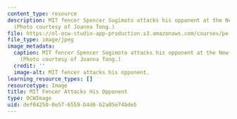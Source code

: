 ```yaml
---
content_type: resource
description: MIT fencer Spencer Sugimoto attacks his opponent at the New England Championships.
  (Photo courtesy of Joanna Tong.)
file: https://ol-ocw-studio-app-production.s3.amazonaws.com/courses/pe-740-fencing-spring-2007/def042500e576559b4d6b2a05e74bde5_pe-740s07.jpg
file_type: image/jpeg
image_metadata:
  caption: MIT fencer Spencer Sugimoto attacks his opponent at the New England Championships.
    (Photo courtesy of Joanna Tong.)
  credit: ''
  image-alt: MIT fencer attacks his opponent.
learning_resource_types: []
resourcetype: Image
title: MIT Fencer Attacks His Opponent
type: OCWImage
uid: def04250-0e57-6559-b4d6-b2a05e74bde5
---
```


